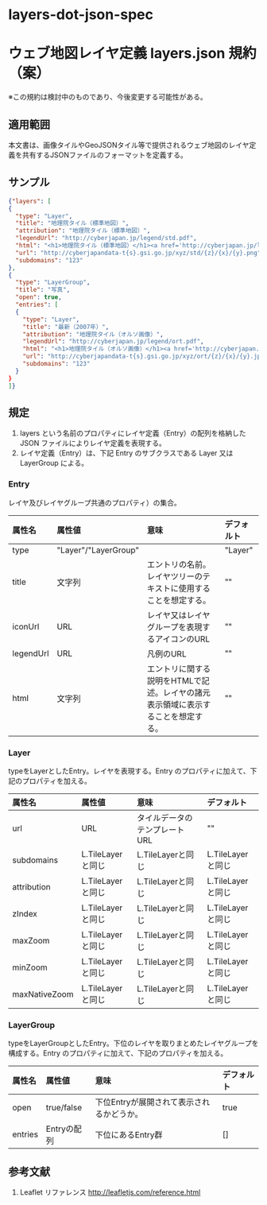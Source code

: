 layers-dot-json-spec
====================
# ウェブ地図レイヤ定義 layers.json 規約（案）
※この規約は検討中のものであり、今後変更する可能性がある。
## 適用範囲
本文書は、画像タイルやGeoJSONタイル等で提供されるウェブ地図のレイヤ定義を共有するJSONファイルのフォーマットを定義する。

## サンプル

```json
{"layers": [
{
  "type": "Layer",
  "title": "地理院タイル（標準地図）",
  "attribution": "地理院タイル（標準地図）",
  "legendUrl": "http://cyberjapan.jp/legend/std.pdf",
  "html": "<h1>地理院タイル（標準地図）</h1><a href='http://cyberjapan.jp/legend/std.pdf'>凡例</a>",
  "url": "http://cyberjapandata-t{s}.gsi.go.jp/xyz/std/{z}/{x}/{y}.png",
  "subdomains": "123"
},
{
  "type": "LayerGroup",
  "title": "写真",
  "open": true,
  "entries": [
  {
    "type": "Layer",
    "title": "最新（2007年）",
    "attribution": "地理院タイル（オルソ画像）",
    "legendUrl": "http://cyberjapan.jp/legend/ort.pdf",
    "html": "<h1>地理院タイル（オルソ画像）</h1><a href='http://cyberjapan.jp/legend/ort.pdf'>凡例</a>",
    "url": "http://cyberjapandata-t{s}.gsi.go.jp/xyz/ort/{z}/{x}/{y}.jpg",
    "subdomains": "123"
  }
}
]}
```

## 規定
1. layers という名前のプロパティにレイヤ定義（Entry）の配列を格納した JSON ファイルによりレイヤ定義を表現する。
2. レイヤ定義（Entry）は、下記 Entry のサブクラスである Layer 又は LayerGroup による。

### Entry
レイヤ及びレイヤグループ共通のプロパティ）の集合。

|属性名|属性値|意味|デフォルト|
|:----|:----|:--|:-------|
|type|"Layer"/"LayerGroup"||"Layer"|
|title|文字列|エントリの名前。レイヤツリーのテキストに使用することを想定する。|""|
|iconUrl|URL|レイヤ又はレイヤグループを表現するアイコンのURL|""|
|legendUrl|URL|凡例のURL|""|
|html|文字列|エントリに関する説明をHTMLで記述。レイヤの諸元表示領域に表示することを想定する。|""|

### Layer
typeをLayerとしたEntry。レイヤを表現する。Entry のプロパティに加えて、下記のプロパティを加える。

|属性名|属性値|意味|デフォルト|
|:----|:----|:--|:-------|
|url|URL|タイルデータのテンプレートURL|""|
|subdomains|L.TileLayerと同じ|L.TileLayerと同じ|L.TileLayerと同じ|
|attribution|L.TileLayerと同じ|L.TileLayerと同じ|L.TileLayerと同じ|
|zIndex|L.TileLayerと同じ|L.TileLayerと同じ|L.TileLayerと同じ|
|maxZoom|L.TileLayerと同じ|L.TileLayerと同じ|L.TileLayerと同じ|
|minZoom|L.TileLayerと同じ|L.TileLayerと同じ|L.TileLayerと同じ|
|maxNativeZoom|L.TileLayerと同じ|L.TileLayerと同じ|L.TileLayerと同じ|


### LayerGroup
typeをLayerGroupとしたEntry。下位のレイヤを取りまとめたレイヤグループを構成する。Entry のプロパティに加えて、下記のプロパティを加える。

|属性名|属性値|意味|デフォルト|
|:----|:----|:--|:-------|
|open|true/false|下位Entryが展開されて表示されるかどうか。|true|
|entries|Entryの配列|下位にあるEntry群|[]|


## 参考文献
1. Leaflet リファレンス http://leafletjs.com/reference.html
